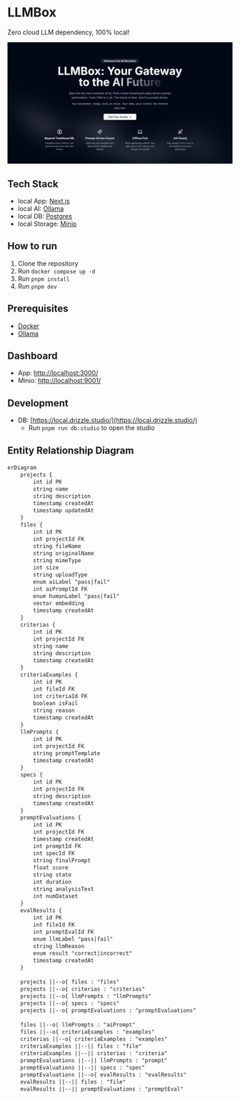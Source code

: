 # LLMBox

Zero cloud LLM dependency, 100% local!

![hero](./public/hero.png)

## Tech Stack

- local App: [Next.js](https://nextjs.org/)
- local AI: [Ollama](https://ollama.com/)
- local DB: [Postgres](https://www.postgresql.org/)
- local Storage: [Minio](https://min.io/)

## How to run

1. Clone the repository
2. Run `docker compose up -d`
3. Run `pnpm install`
4. Run `pnpm dev`

## Prerequisites

- [Docker](https://www.docker.com/)
- [Ollama](https://ollama.com/)

## Dashboard

- App: [http://localhost:3000/](http://localhost:3000/)
- Minio: [http://localhost:9001/](http://localhost:9001/)

## Development

- DB: [https://local.drizzle.studio/](https://local.drizzle.studio/)
  - Run `pnpm run db:studio` to open the studio

## Entity Relationship Diagram

```mermaid
erDiagram
    projects {
        int id PK
        string name
        string description
        timestamp createdAt
        timestamp updatedAt
    }
    files {
        int id PK
        int projectId FK
        string fileName
        string originalName
        string mimeType
        int size
        string uploadType
        enum aiLabel "pass|fail"
        int aiPromptId FK
        enum humanLabel "pass|fail"
        vector embedding
        timestamp createdAt
    }
    criterias {
        int id PK
        int projectId FK
        string name
        string description
        timestamp createdAt
    }
    criteriaExamples {
        int id PK
        int fileId FK
        int criteriaId FK
        boolean isFail
        string reason
        timestamp createdAt
    }
    llmPrompts {
        int id PK
        int projectId FK
        string promptTemplate
        timestamp createdAt
    }
    specs {
        int id PK
        int projectId FK
        string description
        timestamp createdAt
    }
    promptEvaluations {
        int id PK
        int projectId FK
        timestamp createdAt
        int promptId FK
        int specId FK
        string finalPrompt
        float score
        string state
        int duration
        string analysisText
        int numDataset
    }
    evalResults {
        int id PK
        int fileId FK
        int promptEvalId FK
        enum llmLabel "pass|fail"
        string llmReason
        enum result "correct|incorrect"
        timestamp createdAt
    }

    projects ||--o{ files : "files"
    projects ||--o{ criterias : "criterias"
    projects ||--o{ llmPrompts : "llmPrompts"
    projects ||--o{ specs : "specs"
    projects ||--o{ promptEvaluations : "promptEvaluations"

    files ||--o| llmPrompts : "aiPrompt"
    files ||--o{ criteriaExamples : "examples"
    criterias ||--o{ criteriaExamples : "examples"
    criteriaExamples ||--|| files : "file"
    criteriaExamples ||--|| criterias : "criteria"
    promptEvaluations ||--|| llmPrompts : "prompt"
    promptEvaluations ||--|| specs : "spec"
    promptEvaluations ||--o{ evalResults : "evalResults"
    evalResults ||--|| files : "file"
    evalResults ||--|| promptEvaluations : "promptEval"
```
